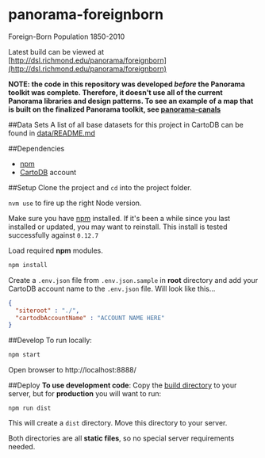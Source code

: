 # panorama-foreignborn
Foreign-Born Population 1850-2010

Latest build can be viewed at [http://dsl.richmond.edu/panorama/foreignborn](http://dsl.richmond.edu/panorama/foreignborn)

**NOTE: the code in this repository was developed _before_ the Panorama toolkit was complete. Therefore, it doesn't use all of the current Panorama libraries and design patterns. To see an example of a map that is built on the finalized Panorama toolkit, see [panorama-canals](https://github.com/americanpanorama/panorama-canals)**

##Data Sets
A list of all base datasets for this project in CartoDB can be found in [data/README.md](data/README.md)

##Dependencies
* [npm](https://www.npmjs.com/)
* [CartoDB](https://cartodb.com/) account

##Setup
Clone the project and `cd` into the project folder.

`nvm use` to fire up the right Node version.

Make sure you have [npm](https://www.npmjs.com/) installed. If it's been a while since you last installed or updated, you may want to reinstall. This install is tested successfully against `0.12.7`

Load required **npm** modules.
```bash
npm install
```

Create a `.env.json` file from `.env.json.sample` in **root** directory and add your CartoDB account name to the `.env.json` file. Will look like this...
```json
{
  "siteroot" : "./",
  "cartodbAccountName" : "ACCOUNT NAME HERE"
}
```

##Develop
To run locally:
```bash
npm start
```
Open browser to http://localhost:8888/


##Deploy
**To use development code**: Copy the [build directory](./build) to your server, but for **production** you will want to run:
```
npm run dist
```

This will create a `dist` directory. Move this directory to your server.

Both directories are all **static files**, so no special server requirements needed.
